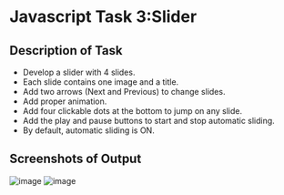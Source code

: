 # Javascript Task 3:Slider

## Description of Task

- Develop a slider with 4 slides.
- Each slide contains one image and a title.
- Add two arrows (Next and Previous) to change slides.
- Add proper animation.
- Add four clickable dots at the bottom to jump on any slide.
- Add the play and pause buttons to start and stop automatic sliding.
- By default, automatic sliding is ON.

## Screenshots of Output

![image](https://user-images.githubusercontent.com/127377501/224026085-6712a3ca-e68d-43ce-9dc3-25a1bcd77adb.png)
![image](https://user-images.githubusercontent.com/127377501/224026130-636824c5-46cb-4859-b932-3d1e80843280.png)
  
 
